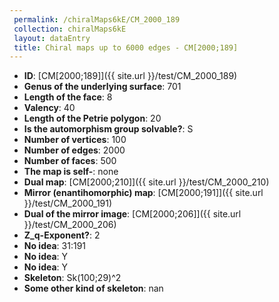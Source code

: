```yaml
--- 
 permalink: /chiralMaps6kE/CM_2000_189 
 collection: chiralMaps6kE
 layout: dataEntry
 title: Chiral maps up to 6000 edges - CM[2000;189]
---
```


- **ID**: [CM[2000;189]]({{ site.url }}/test/CM_2000_189)
- **Genus of the underlying surface**: 701
- **Length of the face**: 8
- **Valency**: 40
- **Length of the Petrie polygon**: 20
- **Is the automorphism group solvable?**: S
- **Number of vertices**: 100
- **Number of edges**: 2000
- **Number of faces**: 500
- **The map is self-**: none
- **Dual map**: [CM[2000;210]]({{ site.url }}/test/CM_2000_210)
- **Mirror (enantihomorphic) map**: [CM[2000;191]]({{ site.url }}/test/CM_2000_191)
- **Dual of the mirror image**: [CM[2000;206]]({{ site.url }}/test/CM_2000_206)
- **Z_q-Exponent?**: 2
- **No idea**:  31:191
- **No idea**: Y
- **No idea**: Y
- **Skeleton**: Sk(100;29)^2
- **Some other kind of skeleton**: nan
